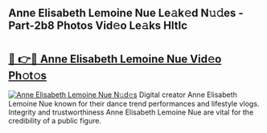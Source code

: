 ## Anne Elisabeth Lemoine Nue Le𝚊k𝚎d N𝚞𝚍es - Part-2b8 Photos Vid𝚎o Le𝚊ks Hltlc

# <h2><a href="http://fb22qst.evod.top/?m=Anne+Elisabeth+Lemoine+Nue">🔗 👉🔴 Anne Elisabeth Lemoine Nue Vid𝚎o Ph𝚘t𝚘s</a></h2>

[![Anne Elisabeth Lemoine Nue N𝚞d𝚎s](https://i.imgur.com/8V9OHl7.gif)](http://fb22qst.evod.top/?m=Anne+Elisabeth+Lemoine+Nue)
Digital creator Anne Elisabeth Lemoine Nue known for their dance trend performances and lifestyle vlogs. Integrity and trustworthiness Anne Elisabeth Lemoine Nue are vital for the credibility of a public figure. 
